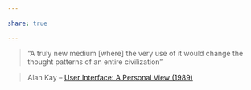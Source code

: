 ---  
share: true  
---  
> “A truly new medium [where] the very use of it would change the thought patterns of an entire civilization”  
>   
> Alan Kay – [User Interface: A Personal View (1989)](http://worrydream.com/refs/Kay%20-%20User%20Interface,%20a%20Personal%20View.pdf)  
